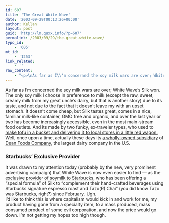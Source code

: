 ```yaml
---
id: 607
title: 'The Great White Wave'
date: '2003-09-29T00:13:26+00:00'
author: Kellan
layout: post
guid: 'http://lm.quxx.info/?p=607'
permalink: /2003/09/29/the-great-white-wave/
typo_id:
    - '605'
mt_id:
    - '1253'
link_related:
    - ''
raw_content:
    - "<p>\nAs far as I\\'m concerned the soy milk wars are over; White Wave\\'s Silk won.  The only soy milk I choose in preference to milk (except the raw, sweet, creamy milk from my great uncle\\'s dairy, but that is another story) due to its taste, and not due to the fact that it doesn\\'t leave my with an upset stomach.  It doesn\\'t come cheap, but Silk tastes great, comes in a nice, familiar milk-like container, GMO free and organic, and over the last year or two has become increasingly accessible, even in the most main-stream food outlets.  And its made by two funky, ex-traveler types, who used to <a href=\\\"http://www.whitewave.com/index.php?id=27&#38;bid=1\\\">make tofu in a bucket and delivering it to local stores in a little red wagon.</a>  Well, once upon a time, actually these days its <a href=\\\"http://www.vegparadise.com/news20.html\\\">a wholly-owned subsidiary</a> of <a href=\\\"http://www.deanfoods.com/\\\">Dean Foods Company</a>, the largest dairy company in the U.S.\n</p>\n<p>\n<h3>Starbucks\\' Exclusive Provider</h3>\nIt was drawn to my attention today (probably by the new, very prominent advertising campaign) that White Wave is now even easier to find -- as the <a href=\\\"http://www.whitewave.com/index.php?id=108&#38;pid=26\\\">exclusive provider of soymilk to Starbucks</a>, who has been offering a \\\"special formula\\\" of Silk to \\\"complement their hand-crafted beverages using Starbucks signature espresso roast and Tazo(R) Chai\\\" (you did know Tazo was Starbucks, right?)  since February.  Ugh.  \n</p>\n<p>\nI\\'d like to think this is where capitalism would kick in and work for me, my product having gone from a specialty item, to a mass produced, mass consumed product of some evil corporation, and now the price would go down.  I\\'m not getting my hopes too high though.\n</p>"
---
```


As far as I’m concerned the soy milk wars are over; White Wave’s Silk won. The only soy milk I choose in preference to milk (except the raw, sweet, creamy milk from my great uncle’s dairy, but that is another story) due to its taste, and not due to the fact that it doesn’t leave my with an upset stomach. It doesn’t come cheap, but Silk tastes great, comes in a nice, familiar milk-like container, GMO free and organic, and over the last year or two has become increasingly accessible, even in the most main-stream food outlets. And its made by two funky, ex-traveler types, who used to [make tofu in a bucket and delivering it to local stores in a little red wagon.](http://www.whitewave.com/index.php?id=27&bid=1) Well, once upon a time, actually these days its [a wholly-owned subsidiary](http://www.vegparadise.com/news20.html) of [Dean Foods Company](http://www.deanfoods.com/), the largest dairy company in the U.S.

### Starbucks’ Exclusive Provider

It was drawn to my attention today (probably by the new, very prominent advertising campaign) that White Wave is now even easier to find — as the [exclusive provider of soymilk to Starbucks](http://www.whitewave.com/index.php?id=108&pid=26), who has been offering a “special formula” of Silk to “complement their hand-crafted beverages using Starbucks signature espresso roast and Tazo(R) Chai” (you did know Tazo was Starbucks, right?) since February. Ugh.  
I’d like to think this is where capitalism would kick in and work for me, my product having gone from a specialty item, to a mass produced, mass consumed product of some evil corporation, and now the price would go down. I’m not getting my hopes too high though.